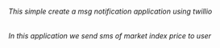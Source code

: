 ###### This simple create a msg notification application using twillio
###### In this application we send sms of market index price to user
